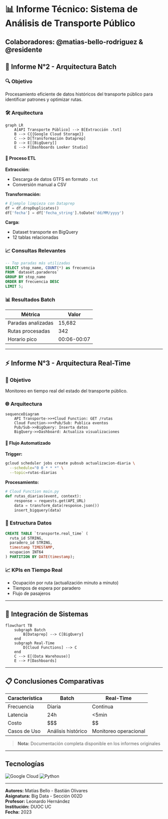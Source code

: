 
# 📊 Informe Técnico: Sistema de Análisis de Transporte Público

## Colaboradores: @matias-bello-rodriguez & @residente

## 📌 Informe N°2 - Arquitectura Batch

### 🔍 Objetivo

Procesamiento eficiente de datos históricos del transporte público para identificar patrones y optimizar rutas.

### 🛠 Arquitectura

```mermaid
graph LR
	A[API Transporte Público] --> B[Extracción .txt]
	B --> C{{Google Cloud Storage}}
	C --> D[Transformación Dataprep]
	D --> E[[BigQuery]]
	E --> F[Dashboards Looker Studio]
```

#### 🔧 Proceso ETL

**Extracción:**
- Descarga de datos GTFS en formato `.txt`
- Conversión manual a CSV

**Transformación:**
```python
# Ejemplo limpieza con Dataprep
df = df.dropDuplicates()
df['fecha'] = df['fecha_string'].toDate('dd/MM/yyyy')
```

**Carga:**
- Dataset transporte en BigQuery
- 12 tablas relacionadas

### 📈 Consultas Relevantes
```sql
-- Top paradas más utilizadas
SELECT stop_name, COUNT(*) as frecuencia 
FROM `dataset.paraderos`
GROUP BY stop_name
ORDER BY frecuencia DESC
LIMIT 5;
```

### 📊 Resultados Batch

| Métrica              | Valor   |
|----------------------|---------|
| Paradas analizadas   | 15,682  |
| Rutas procesadas     | 342     |
| Horario pico         | 00:06-00:07 |

---

## ⚡ Informe N°3 - Arquitectura Real-Time

### 🎯 Objetivo

Monitoreo en tiempo real del estado del transporte público.

### 🌐 Arquitectura

```mermaid
sequenceDiagram
	API Transporte->>+Cloud Function: GET /rutas
	Cloud Function->>+Pub/Sub: Publica eventos
	Pub/Sub->>BigQuery: Inserta datos
	BigQuery->>Dashboard: Actualiza visualizaciones
```

#### 🔄 Flujo Automatizado

**Trigger:**
```bash
gcloud scheduler jobs create pubsub actualizacion-diaria \
  --schedule="0 0 * * *" \
  --topic=rutas-diarias
```

**Procesamiento:**
```python
# Cloud Function main.py
def rutas_diarias(event, context):
	response = requests.get(API_URL)
	data = transform_data(response.json())
	insert_bigquery(data)
```

### 📌 Estructura Datos
```sql
CREATE TABLE `transporte.real_time` (
  ruta_id STRING,
  paradero_id STRING,
  timestamp TIMESTAMP,
  ocupacion INT64
) PARTITION BY DATE(timestamp);
```

### 📈 KPIs en Tiempo Real
- Ocupación por ruta (actualización minuto a minuto)
- Tiempos de espera por paradero
- Flujo de pasajeros

---

## 🔗 Integración de Sistemas

```mermaid
flowchart TB
	subgraph Batch
		B[Dataprep] --> C[BigQuery]
	end
	subgraph Real-Time
		D[Cloud Functions] --> C
	end
	C --> E[(Data Warehouse)]
	E --> F[Dashboards]
```

---

## 📋 Conclusiones Comparativas

| Característica   | Batch             | Real-Time           |
|------------------|-------------------|---------------------|
| Frecuencia       | Diaria            | Continua            |
| Latencia         | 24h               | <5min               |
| Costo            | $$$               | $$                  |
| Casos de Uso     | Análisis histórico| Monitoreo operacional|

> **Nota:** Documentación completa disponible en los informes originales

---

## Tecnologías

![Google Cloud](https://img.shields.io/badge/Google_Cloud-4285F4?style=flat&logo=google-cloud&logoColor=white)
![Python](https://img.shields.io/badge/Python-3776AB?style=flat&logo=python&logoColor=white)

---

**Autores:** Matías Bello - Bastián Olivares  
**Asignatura:** Big Data - Sección 002D  
**Profesor:** Leonardo Hernández  
**Institución:** DUOC UC  
**Fecha:** 2023
